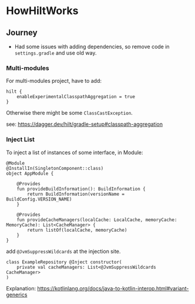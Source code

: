 # HowHiltWorks

## Journey
* Had some issues with adding dependencies, so remove code in `settings.gradle` and use old way.

### Multi-modules
For multi-modules project, have to add:
```
hilt {
    enableExperimentalClasspathAggregation = true
}
```
Otherwise there might be some `ClassCastException`.

see:
https://dagger.dev/hilt/gradle-setup#classpath-aggregation

### Inject List
To inject a list of instances of some interface,
in Module:
```
@Module
@InstallIn(SingletonComponent::class)
object AppModule {

    @Provides
    fun provideBuildInformation(): BuildInformation {
        return BuildInformation(versionName = BuildConfig.VERSION_NAME)
    }

    @Provides
    fun provideCacheManagers(localCache: LocalCache, memoryCache: MemoryCache): List<CacheManager> {
        return listOf(localCache, memoryCache)
    }
}

```

add `@JvmSuppressWildcards` at the injection site.


```
class ExampleRepository @Inject constructor(
    private val cacheManagers: List<@JvmSuppressWildcards CacheManager>
)
```
Explanation: https://kotlinlang.org/docs/java-to-kotlin-interop.html#variant-generics

